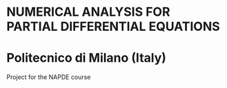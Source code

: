 # NUMERICAL ANALYSIS FOR PARTIAL DIFFERENTIAL EQUATIONS 
# Politecnico di Milano (Italy)
Project for the NAPDE course
